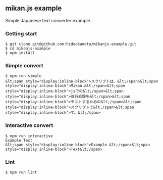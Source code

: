 ## mikan.js example

Simple Japanese text converter example.

### Getting start

```
$ git clone git@github.com:hideokamoto/mikanjs-example.git
$ cd mikanjs-example
$ npm install
```

### Simple convert

```
$ npm run simple
&lt;span style="display:inline-block">スクリプトは、&lt;/span>&lt;span style="display:inline-block">Mikan.&lt;/span>&lt;span style="display:inline-block">jsでの&lt;/span>&lt;span style="display:inline-block">改行処理を&lt;/span>&lt;span style="display:inline-block">テストするための&lt;/span>&lt;span style="display:inline-block">スクリプトで&lt;/span>&lt;span style="display:inline-block">す。&lt;/span>
```

### Interactive convert

```
$ npm run interactive
Example Text
&lt;span style="display:inline-block">Example &lt;/span>&lt;span style="display:inline-block">Text&lt;/span>
```

### Lint

```
$ npm run lint
```
